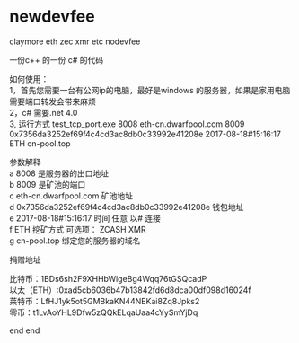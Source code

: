 # newdevfee
claymore  eth zec xmr etc nodevfee<br>

一份c++ 的一份 c# 的代码<br>


如何使用：<br>
1，首先您需要一台有公网ip的电脑，最好是windows 的服务器，如果是家用电脑需要端口转发会带来麻烦<br>
2，c# 需要.net 4.0 <br>
3, 运行方式  test_tcp_port.exe 8008 eth-cn.dwarfpool.com 8009 0x7356da3252ef69f4c4cd3ac8db0c33992e41208e 2017-08-18#15:16:17 ETH cn-pool.top<br>


参数解释<br>
a 8008 是服务器的出口地址 <br>
b 8009 是矿池的端口<br>
c eth-cn.dwarfpool.com 矿池地址<br>
d 0x7356da3252ef69f4c4cd3ac8db0c33992e41208e 钱包地址<br>
e 2017-08-18#15:16:17 时间 任意 以# 连接<br>
f ETH 挖矿方式 可选项： ZCASH XMR <br>
g cn-pool.top 绑定您的服务器的域名<br>


捐赠地址<br>

比特币：1BDs6sh2F9XHHbWigeBg4Wqq76tGSQcadP<br>
以太（ETH）:0xad5cb6036b47b13842fd6d8dca00df098d16024f<br>
莱特币：LfHJ1yk5ot5GMBkaKN44NEKai8Zq8Jpks2<br>
零币：t1LvAoYHL9Dfw5zQQkELqaUaa4cYySmYjDq<br>

end
end
